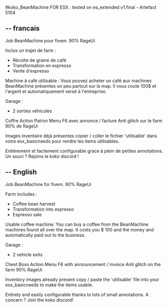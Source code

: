 #koko_BeanMachine
FOR ESX : tested on es_extended v1.final - Artefact 5104

--
francais
--
Job BeanMachine pour fivem.
90% RageUi

Inclus un trajet de farm :
- Récolte de graine de café
- Transformation en expresso
- Vente d'expresso

Machine à café utilisable : 
Vous pouvez acheter un café aux machines BeanMachine présentes un peu partout sur la map. 
Il vous coute 100$ et l'argent et automatiquement versé à l'entreprise.

Garage : 
- 2 sorties véhicules

Coffre
Action Patron
Menu F6 avec annonce / facture
Anti glitch sur le farm
90% de RageUi

Images inventaire déjà présentes
copier / coller le fichier 'utilisable' dans votre esx_basicneeds pour rendre les items utilisables.

Entièrement et facilement configurable grace à plein de petites annotations.
Un souci ? Rejoins le koko discord !


--
English
--
Job BeanMachine for fivem.
90% RageUi

Farm includes :
- Coffee bean harvest
- Transformation into espresso
- Espresso sale

Usable coffee machine:
You can buy a coffee from the BeanMachine machines found all over the map.
It costs you $ 100 and the money and automatically paid out to the business.

Garage :
- 2 vehicle exits

Chest
Boss Action
Menu F6 with announcement / invoice
Anti glitch on the farm
90% RageUi

Inventory images already present
copy / paste the 'utilisable' file into your esx_basicneeds to make the items usable.


Entirely and easily configurable thanks to lots of small annotations.
A concern ? Join the koko discord!
